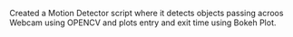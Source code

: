 Created a Motion Detector script where it detects objects passing acroos Webcam using OPENCV and plots entry and exit time using Bokeh Plot.
